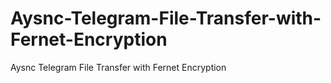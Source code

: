 # Aysnc-Telegram-File-Transfer-with-Fernet-Encryption
Aysnc Telegram File  Transfer with Fernet Encryption

